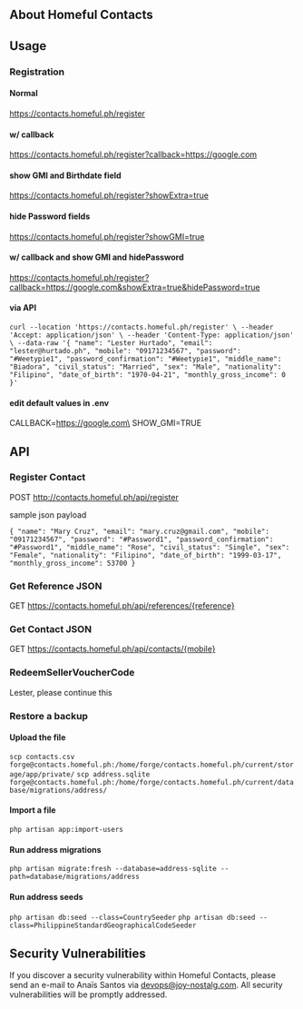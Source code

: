 ## About Homeful Contacts

## Usage
### Registration
#### Normal
https://contacts.homeful.ph/register
#### w/ callback
https://contacts.homeful.ph/register?callback=https://google.com
#### show GMI and Birthdate field
https://contacts.homeful.ph/register?showExtra=true
#### hide Password fields
https://contacts.homeful.ph/register?showGMI=true
#### w/ callback and show GMI and hidePassword
https://contacts.homeful.ph/register?callback=https://google.com&showExtra=true&hidePassword=true
#### via API
`curl --location 'https://contacts.homeful.ph/register' \
--header 'Accept: application/json' \
--header 'Content-Type: application/json' \
--data-raw '{
"name": "Lester Hurtado",
"email": "lester@hurtado.ph",
"mobile": "09171234567",
"password": "#Weetypie1",
"password_confirmation": "#Weetypie1",
"middle_name": "Biadora",
"civil_status": "Married",
"sex": "Male",
"nationality": "Filipino",
"date_of_birth": "1970-04-21",
"monthly_gross_income": 0
}'`
#### edit default values in .env
CALLBACK=https://google.com\
SHOW_GMI=TRUE

## API
### Register Contact
POST http://contacts.homeful.ph/api/register

sample json payload<p>
`{
    "name": "Mary Cruz",
    "email": "mary.cruz@gmail.com",
    "mobile": "09171234567",
    "password": "#Password1",
    "password_confirmation": "#Password1",
    "middle_name": "Rose",
    "civil_status": "Single",
    "sex": "Female",
    "nationality": "Filipino",
    "date_of_birth": "1999-03-17",
    "monthly_gross_income": 53700
}`

### Get Reference JSON
GET https://contacts.homeful.ph/api/references/{reference}

### Get Contact JSON
GET https://contacts.homeful.ph/api/contacts/{mobile}

### RedeemSellerVoucherCode
Lester, please continue this

### Restore a backup
#### Upload the file
`scp contacts.csv forge@contacts.homeful.ph:/home/forge/contacts.homeful.ph/current/storage/app/private/`
`scp address.sqlite forge@contacts.homeful.ph:/home/forge/contacts.homeful.ph/current/database/migrations/address/`
#### Import a file
`php artisan app:import-users`
#### Run address migrations
`php artisan migrate:fresh --database=address-sqlite --path=database/migrations/address`
#### Run address seeds
`php artisan db:seed --class=CountrySeeder`
`php artisan db:seed --class=PhilippineStandardGeographicalCodeSeeder`

## Security Vulnerabilities

If you discover a security vulnerability within Homeful Contacts, please send an e-mail to Anaïs Santos via [devops@joy-nostalg.com](mailto:devops@joy-nostalg.com). All security vulnerabilities will be promptly addressed.
